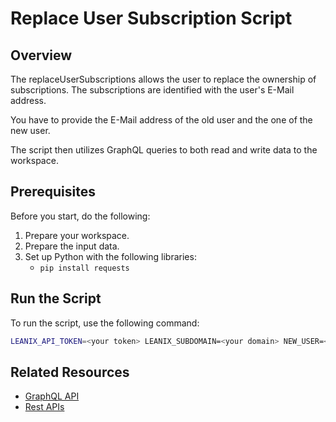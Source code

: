 # Replace User Subscription Script

## Overview

The replaceUserSubscriptions allows the user to replace the ownership of subscriptions. The subscriptions are identified with the user's E-Mail address.

You have to provide the E-Mail address of the old user and the one of the new user.

The script then utilizes GraphQL queries to both read and write data to the workspace.

## Prerequisites

Before you start, do the following:

1. Prepare your workspace.
2. Prepare the input data.
3. Set up Python with the following libraries: 
    - `pip install requests`

## Run the Script

To run the script, use the following command:

```bash
LEANIX_API_TOKEN=<your token> LEANIX_SUBDOMAIN=<your domain> NEW_USER=<address of new user> OLD_USER=<address of old user> python replaceUserSubscription.py
```

## Related Resources

- [GraphQL API](https://docs-eam.leanix.net/reference/graphql-tutorials)
- [Rest APIs](https://docs-eam.leanix.net/reference/rest-apis)
